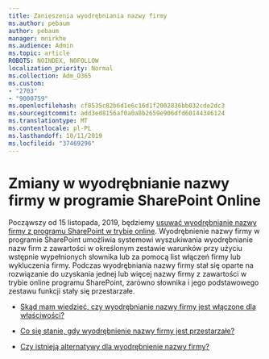 ```yaml
---
title: Zanieszenia wyodrębniania nazwy firmy
ms.author: pebaum
author: pebaum
manager: mnirkhe
ms.audience: Admin
ms.topic: article
ROBOTS: NOINDEX, NOFOLLOW
localization_priority: Normal
ms.collection: Adm_O365
ms.custom:
- "2703"
- "9000759"
ms.openlocfilehash: cf8535c82b6d1e6c16d1f2002836bb032cde2dc3
ms.sourcegitcommit: add3ed8156af0a0a8b2659e906dfd60144346124
ms.translationtype: MT
ms.contentlocale: pl-PL
ms.lasthandoff: 10/11/2019
ms.locfileid: "37469296"
---
```

# <a name="changes-to-company-name-extraction-in-sharepoint-online"></a>Zmiany w wyodrębnianie nazwy firmy w programie SharePoint Online

Począwszy od 15 listopada, 2019, będziemy [usuwać wyodrębnianie nazwy firmy z programu SharePoint w trybie online](https://docs.microsoft.com/sharepoint/changes-to-company-name-extraction-in-sharepoint-online). Wyodrębnienie nazwy firmy w programie SharePoint umożliwia systemowi wyszukiwania wyodrębnianie nazw firm z zawartości w określonym zestawie warunków przy użyciu wstępnie wypełnionych słownika lub za pomocą list włączeń firmy lub wykluczenia firmy. Podczas wyodrębniania nazwy firmy stał się oparte na rozwiązanie do uzyskania jednej lub więcej nazwy firmy z zawartości w trybie online programu SharePoint, zarówno słownika i jego podstawowego zestawu funkcji stały się przestarzałe.

- [Skąd mam wiedzieć, czy wyodrębnianie nazwy firmy jest włączone dla właściwości?](https://docs.microsoft.com/sharepoint/changes-to-company-name-extraction-in-sharepoint-online#how-do-i-know-if-company-name-extraction-is-enabled-for-a-property)

- [Co się stanie, gdy wyodrębnienie nazwy firmy jest przestarzałe?](https://docs.microsoft.com/sharepoint/changes-to-company-name-extraction-in-sharepoint-online#what-happens-when-company-name-extraction-is-deprecated) 

- [Czy istnieją alternatywy dla wyodrębnienie nazwy firmy?](https://docs.microsoft.com/sharepoint/changes-to-company-name-extraction-in-sharepoint-online#are-there-alternatives-to-company-name-extraction) 